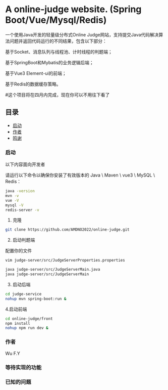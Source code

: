 # A online-judge website. (Spring Boot/Vue/Mysql/Redis)

一个使用Java开发的轻量级分布式Online Judge网站，支持提交Java代码解决算法问题并返回代码运行的不同结果，包含以下部分：

基于Socket、消息队列与线程池、计时线程的判题端；

基于SpringBoot和Mybatis的业务逻辑后端；

基于Vue3 Element-ui的前端；

基于Redis的数据缓存策略。
 
#这个项目将在四月内完成，现在你可以不用往下看了
 
## 目录

- [启动](#启动)
- [作者](#作者)
- [鸣谢](#鸣谢)

### 启动

以下内容面向开发者

请运行以下命令以确保你安装了有效版本的 Java \ Maven \ vue3 \ MySQL \ Redis：

```sh
java -version
mvn -v
vue -V
mysql -V
redis-server -v
```

1. 克隆

```sh
git clone https://github.com/AMDNO2022/online-judge.git
```

2. 启动判题端

配置你的文件
```sh
vim judge-server/src/JudgeServerProperties.properties
```
```sh
java judge-server/src/JudgeServerMain.java
java judge-server/src/JudgeServerMain
```

3. 启动后端
```sh
cd judge-service
nohup mvn spring-boot:run &
```

4.启动前端
```sh
cd online-judge/front
npm install
nohup npm run dev &
```

### 作者

Wu F.Y

### 等待实现的功能


### 已知的问题
